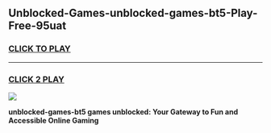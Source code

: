 
## Unblocked-Games-unblocked-games-bt5-Play-Free-95uat
<h3>
<a href="https://premium76.site?title=unblocked-games-bt5&ref=23A">CLICK TO PLAY</a></h3>
<hr>

<h3>
<a href="https://premium76.site?title=unblocked-games-bt5&ref=23A">CLICK 2 PLAY</a>
  
</h3>

<a href="https://premium76.site?title=unblocked-games-bt5&ref=23A"><img src="https://clearcache.store/games.png"></a>


**unblocked-games-bt5 games unblocked: Your Gateway to Fun and Accessible Online Gaming**
